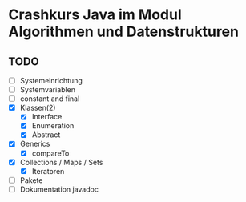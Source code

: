 # Crashkurs Java im Modul Algorithmen und Datenstrukturen

## TODO

* [ ] Systemeinrichtung
* [ ] Systemvariablen
* [ ] constant and final
* [x] Klassen(2)
    * [x] Interface
    * [x] Enumeration
    * [x] Abstract
* [x] Generics
    * [x] compareTo
* [x] Collections / Maps / Sets
    * [x] Iteratoren
* [ ] Pakete
* [ ] Dokumentation javadoc